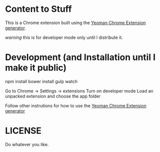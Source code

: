 Content to Stuff
===============
This is a Chrome extension built using the [Yeoman Chrome Extension generator](https://github.com/yeoman/generator-chrome-extension).

*warning* this is for developer mode only until I distribute it.


Development (and Installation until I make it public)
====================================================

npm install
bower install
gulp watch

Go to Chrome -> Settings -> extensions
Turn on developer mode
Load an unpacked extension and choose the app folder


Follow other instrutions for how to use the [Yeoman Chrome Extension generator](https://github.com/yeoman/generator-chrome-extension)


LICENSE
========

Do whatever you like.

